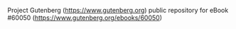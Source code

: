 Project Gutenberg (https://www.gutenberg.org) public repository for eBook #60050 (https://www.gutenberg.org/ebooks/60050)
